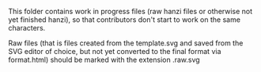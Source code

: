 This folder contains work in progress files (raw hanzi files or otherwise not yet finished hanzi), so that contributors don't start to work on the same characters.

Raw files (that is files created from the template.svg and saved from the SVG editor of choice, but not yet converted to the final format via format.html) should be marked with the extension .raw.svg